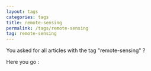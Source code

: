```yaml
---
layout: tags
categories: tags
title: remote-sensing
permalink: /tags/remote-sensing
tag: remote-sensing
---
```

You asked for all articles with the tag "remote-sensing" ?

Here you go :
